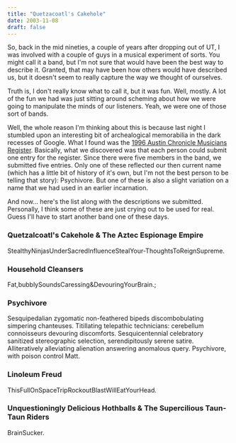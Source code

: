 ```yaml
---
title: "Quetzacoatl's Cakehole"
date: 2003-11-08
draft: false
---
```


So, back in the mid nineties, a couple of years after dropping out of UT, I was involved with a couple of guys in a musical experiment of sorts. You might call it a band, but I'm not sure that would have been the best way to describe it. Granted, that may have been how others would have described us, but it doesn't seem to really capture the way we thought of ourselves.

Truth is, I don't really know what to call it, but it was fun. Well, mostly. A lot of the fun we had was just sitting around scheming about how we were going to manipulate the minds of our listeners. Yeah, we were one of those sort of bands.

Well, the whole reason I'm thinking about this is because last night I stumbled upon an interesting bit of archealogical memorabilia in the dark recesses of Google. What I found was the [1996 Austin Chronicle Musicians Register](https://web.archive.org/web/20031205014259/http://www.austinchronicle.com/issues/vol15/issue25/xtra.musicreg). Basically, what we discovered was that each person could submit one entry for the register. Since there were five members in the band, we submitted five entries. Only one of these reflected our then current name (which has a little bit of history of it's own, but I'm not the best person to be telling that story): Psychivore. But one of these is also a slight variation on a name that we had used in an earlier incarnation.

And now... here's the list along with the descriptions we submitted. Personally, I think some of these are just crying out to be used for real. Guess I'll have to start another band one of these days.

### Quetzalcoatl's Cakehole & The Aztec Espionage Empire

StealthyNinjasUnderSacredInfluenceStealYour-ThoughtsToReignSupreme.

### Household Cleansers

Fat,bubblySoundsCaressing&DevouringYourBrain.;

### Psychivore

Sesquipedalian zygomatic non-feathered bipeds discombobulating simpering chanteuses. Titillating telepathic technicians: cerebellum connoisseurs devouring discomforts. Sesquicentennial celebratory sanitized stereographic selection, serendipitously serene satire. Alliteratively alleviating alienation answering anomalous query. Psychivore, with poison control Matt.

### Linoleum Freud

ThisFullOnSpaceTripRockoutBlastWillEatYourHead.

### Unquestioningly Delicious Hothballs & The Supercilious Taun-Taun Riders

BrainSucker.

